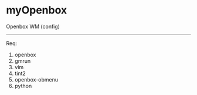 # myOpenbox
Openbox WM (config)



------
Req:
1. openbox
1. gmrun
1. vim
1. tint2
1. openbox-obmenu
1. python
